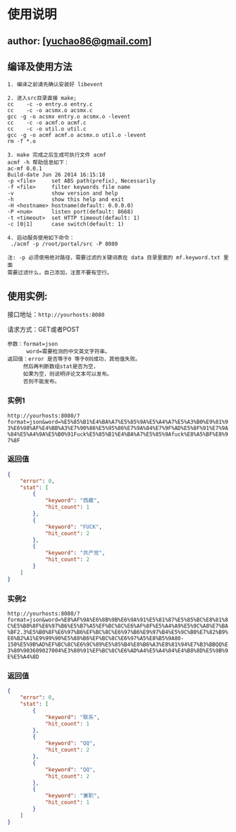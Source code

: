 # 使用说明

## author: [yuchao86@gmail.com]

## 编译及使用方法

```
1. 编译之前请先确认安装好 libevent

2. 进入src目录直接 make;
cc    -c -o entry.o entry.c
cc    -c -o acsmx.o acsmx.c
gcc -g -o acsmx entry.o acsmx.o -levent
cc    -c -o acmf.o acmf.c
cc    -c -o util.o util.c
gcc -g -o acmf acmf.o acsmx.o util.o -levent
rm -f *.o

3. make 完成之后生成可执行文件 acmf
acmf -h 帮助信息如下：
ac-mf 0.0.1
Build-date Jun 26 2014 16:15:18
-p <file>     set ABS path(prefix), Necessarily
-f <file>     filter keywords file name
-v            show version and help
-h            show this help and exit
-H <hostname> hostname(default: 0.0.0.0)
-P <num>      listen port(default: 8668)
-t <timeout>  set HTTP timeout(default: 1)
-c [0|1]      case switch(default: 1)

4. 启动服务使用如下命令：
 ./acmf -p /root/portal/src -P 8080

注: -p 必须使用绝对路径，需要过滤的关键词表在 data 目录里面的 mf.keyword.txt 里面
需要过滤什么，自己添加，注意不要有空行。
```

##  使用实例:

接口地址：`http://yourhosts:8080`

请求方式：GET或者POST

```
参数：format=json
      word=需要检测的中文英文字符串。
返回值：error 是否等于0 等于0则成功，其他值失败。
     然后再判断数组stat是否为空，
     如果为空，则说明评论文本可以发布。
     否则不能发布。
```

### 实例1

`http://yourhosts:8080/?format=json&word=%E5%85%B1%E4%BA%A7%E5%85%9A%E5%A4%A7%E5%A3%B0%E9%81%93%E6%98%AF%E4%BB%A3%E7%90%86%E5%95%86%E7%9A%84%E7%9F%AD%E5%8F%91%E7%9A%84%E5%A4%9A%E5%B0%91Fuck%E5%85%B1%E4%BA%A7%E5%85%9Afuck%E8%A5%BF%E8%97%8F`

### 返回值

```json
{
    "error": 0,
    "stat": [
        {
            "keyword": "西藏",
            "hit_count": 1
        },
        {
            "keyword": "FUCK",
            "hit_count": 2
        },
        {
            "keyword": "共产党",
            "hit_count": 2
        }
    ]
}
```

### 实例2

`http://yourhosts:8080/?format=json&word=%E8%AF%9A%E6%8B%9B%E6%9A%91%E5%81%87%E5%85%BC%E8%81%8C%E5%B0%8F%E6%97%B6%E5%B7%A5%EF%BC%8C%E6%AF%8F%E5%A4%A9%E5%9C%A8%E7%BA%BF2.3%E5%B0%8F%E6%97%B6%EF%BC%8C%E6%97%B6%E9%97%B4%E5%9C%B0%E7%82%B9%E6%B2%A1%E9%99%90%E5%88%B6%EF%BC%8C%E6%97%A5%E8%B5%9A80-150%E5%9B%AD%EF%BC%8C%E6%9C%89%E5%85%B4%E8%B6%A3%E8%81%94%E7%B3%BBQQ%E3%80%903609027004%E3%80%91%EF%BC%8C%E6%AD%A4%E5%A4%84%E4%B8%8D%E5%9B%9E%E5%A4%8D`

### 返回值

```json
{
    "error": 0,
    "stat": [
        {
            "keyword": "联系",
            "hit_count": 1
        },
        {
            "keyword": "QQ",
            "hit_count": 2
        },
        {
            "keyword": "QQ",
            "hit_count": 2
        },
        {
            "keyword": "兼职",
            "hit_count": 1
        }
    ]
}
```

